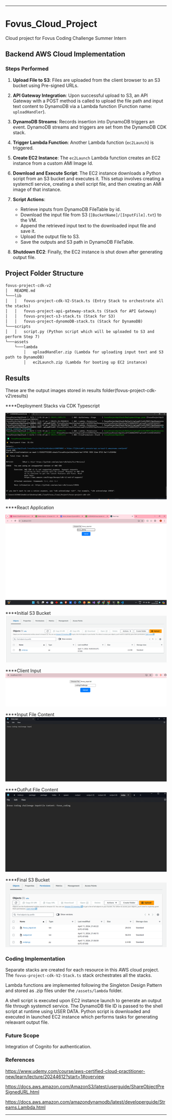 
---

# Fovus_Cloud_Project

Cloud project for Fovus Coding Challenge Summer Intern 

## Backend AWS Cloud Implementation

### Steps Performed

1. **Upload File to S3**: Files are uploaded from the client browser to an S3 bucket using Pre-signed URLs.
   
2. **API Gateway Integration**: Upon successful upload to S3, an API Gateway with a POST method is called to upload the file path and input text content to DynamoDB via a Lambda function (Function name: `uploadHandler`).
   
3. **DynamoDB Streams**: Records insertion into DynamoDB triggers an event. DynamoDB streams and triggers are set from the DynamoDB CDK stack.
   
4. **Trigger Lambda Function**: Another Lambda function (`ec2Launch`) is triggered.
   
5. **Create EC2 Instance**: The `ec2Launch` Lambda function creates an EC2 instance from a custom AMI Image Id.
   
6. **Download and Execute Script**: The EC2 instance downloads a Python script from an S3 bucket and executes it. This setup involves creating a systemctl service, creating a shell script file, and then creating an AMI image of that instance.
   
7. **Script Actions**:
    - Retrieve inputs from DynamoDB FileTable by id.
    - Download the input file from S3 (`[BucketName]/[InputFile].txt`) to the VM.
    - Append the retrieved input text to the downloaded input file and save it.
    - Upload the output file to S3.
    - Save the outputs and S3 path in DynamoDB FileTable.
   
8. **Shutdown EC2**: Finally, the EC2 instance is shut down after generating output file.

## Project Folder Structure

```
fovus-project-cdk-v2
│   README.md
└───lib
│   │   fovus-project-cdk-V2-Stack.ts (Entry Stack to orchestrate all the stacks)
│   │   fovus-project-api-gateway-stack.ts (Stack for API Gateway)
│   │   fovus-project-s3-stack.ts (Stack for S3)
│   │   fovus-project-dynomoDB-stack.ts (Stack for DynamoDB)
└───scripts
│   │   script.py (Python script which will be uploaded to S3 and perform Step 7)
└───assets
    └───lambda
        │   uploadHandler.zip (Lambda for uploading input text and S3 path to DynamoDB)
        │   ec2Launch.zip (Lambda for booting up EC2 instance)
```

## Results



These are the output images stored in results folder(fovus-project-cdk-v2\results)

****Deployment Stacks  via CDK  Typescript


![application](fovus-project-cdk-v2/results/StackDeployed_CDK.png)


****React Application

![application](fovus-project-cdk-v2/results/reactApplication.png)


****Initial S3 Bucket
![application](fovus-project-cdk-v2/results/initialS3Bucket.png)

****Client Input
![application](fovus-project-cdk-v2/results/inputReact.png)


****Input File Content
![application](fovus-project-cdk-v2/results/initialInputFIle.png)

****OutPut File Content
![application](fovus-project-cdk-v2/results/OutputS3File.png)

****Final S3 Bucket 
![application](fovus-project-cdk-v2/results/OutputBucket.png)



### Coding Implementation

Separate stacks are created for each resource in this AWS cloud project. The `fovus-project-cdk-V2-Stack.ts` stack orchestrates all the stacks.

Lambda functions are implemented following the Singleton Design Pattern and stored as .zip files under the `/assets/lambda` folder.

A shell script is executed upon EC2 instance launch to generate an output file through systemctl service. The DynamoDB file ID is passed to the shell script at runtime using USER DATA. Python script is downloaded and executed in launched EC2 instance which performs tasks for generating releavant output file.

### Future Scope

Integration of Cognito for authentication.

### References

https://www.udemy.com/course/aws-certified-cloud-practitioner-new/learn/lecture/20244612?start=1#overview

https://docs.aws.amazon.com/AmazonS3/latest/userguide/ShareObjectPreSignedURL.html

https://docs.aws.amazon.com/amazondynamodb/latest/developerguide/Streams.Lambda.html



















---

